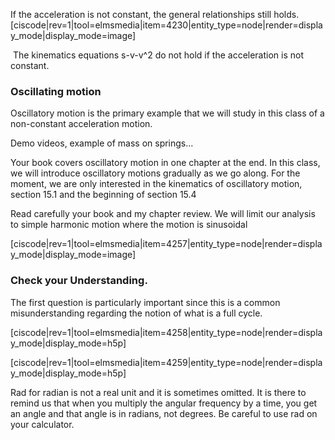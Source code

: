 If the acceleration is not constant, the general relationships still holds. 
[ciscode|rev=1|tool=elmsmedia|item=4230|entity_type=node|render=display_mode|display_mode=image]

<lrndesign-sidenote label="Instructor Note" icon="bookmark" bg-color="#c2e5f2">
 The kinematics equations s-v-v^2 do not hold if the acceleration is not constant. 
</lrndesign-sidenote>

### Oscillating motion 

Oscillatory motion is the primary example that we will study in this class of a non-constant acceleration motion. 

Demo videos, example of mass on springs...

Your book covers oscillatory motion in one chapter at the end. In this class, we will introduce oscillatory motions gradually as we go along. For the moment, we are only interested in the kinematics of oscillatory motion, section 15.1 and the beginning of section 15.4

Read carefully your book and my chapter review. We will limit our analysis to simple harmonic motion where the motion is sinusoidal 

[ciscode|rev=1|tool=elmsmedia|item=4257|entity_type=node|render=display_mode|display_mode=image]

### Check your Understanding. 

The first question is particularly important since this is a common misunderstanding regarding the notion of what is a full cycle. 

[ciscode|rev=1|tool=elmsmedia|item=4258|entity_type=node|render=display_mode|display_mode=h5p]

[ciscode|rev=1|tool=elmsmedia|item=4259|entity_type=node|render=display_mode|display_mode=h5p]

Rad for radian is not a real unit and it is sometimes omitted. It is there to remind us that when you multiply the angular frequency by a time, you get an angle and that angle is in radians, not degrees. Be careful to use rad on your calculator. 

